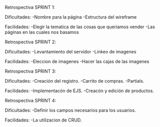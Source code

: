 Retrospectiva SPRINT 1:

Dificultades:
-Nombre para la página
-Estructura del wireframe

Facilidades:
-Elegir la tematica de las cosas que queriamos vender
-Las páginas en las cuales nos basamos

Retrospectiva SPRINT 2:

Dificultades:
-Levantamiento del servidor
-Linkeo de imagenes

Facilidades:
-Eleccion de imagenes
-Hacer las cajas de las imagenes

Retrospectiva SPRINT 3:

Dificultades:
-Creación del registro.
-Carrito de compras.
-Partials.

Facilidades:
-Implementacón de EJS.
-Creacón y edición de productos.

Retrospectiva SPRINT 4:

Dificultades:
-Definir los campos necesarios para los usuarios.

Facilidades:
-La utilizacion de CRUD.




